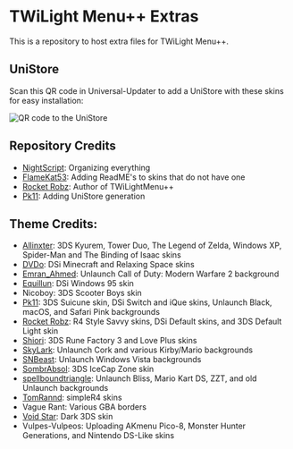 # TWiLight Menu++ Extras
This is a repository to host extra files for TWiLight Menu++.

## UniStore
Scan this QR code in Universal-Updater to add a UniStore with these skins for easy installation:

![QR code to the UniStore](https://raw.githubusercontent.com/DS-Homebrew/twlmenu-extras/master/unistore/twlmenu-skins.png)

## Repository Credits
- [NightScript](https://github.com/NightYoshi370): Organizing everything
- [FlameKat53](https://github.com/FlameKat53): Adding ReadME's to skins that do not have one
- [Rocket Robz](https://github.com/RocketRobz): Author of TWiLightMenu++
- [Pk11](https://github.com/epicpkmn11): Adding UniStore generation

## Theme Credits:
- [Allinxter](https://github.com/Allinxter): 3DS Kyurem, Tower Duo, The Legend of Zelda, Windows XP, Spider-Man and The Binding of Isaac skins
- [DVDo](https://github.com/DieGo367): DSi Minecraft and Relaxing Space skins
- [Emran_Ahmed](https://github.com/Emran54320): Unlaunch Call of Duty: Modern Warfare 2 background
- [Equillun](https://github.com/Equillun): DSi Windows 95 skin
- Nicoboy: 3DS Scooter Boys skin
- [Pk11](https://github.com/epicpkmn11): 3DS Suicune skin, DSi Switch and iQue skins, Unlaunch Black, macOS, and Safari Pink backgrounds
- [Rocket Robz](https://github.com/RocketRobz): R4 Style Savvy skins, DSi Default skins, and 3DS Default Light skin
- [Shiori](https://github.com/EgoisTamamono): 3DS Rune Factory 3 and Love Plus skins 
- [SkyLark](https://github.com/SleepyLark): Unlaunch Cork and various Kirby/Mario backgrounds
- [SNBeast](https://github.com/SNBeast): Unlaunch Windows Vista backgrounds
- [SombrAbsol](https://github.com/SombrAbsol): 3DS IceCap Zone skin
- [spellboundtriangle](https://github.com/spellboundtriangle): Unlaunch Bliss, Mario Kart DS, ZZT, and old Unlaunch backgrounds
- [TomRannd](https://github.com/TomRannd): simpleR4 skins
- Vague Rant: Various GBA borders
- [Void Star](https://github.com/unresolvedsymbol): Dark 3DS skin
- Vulpes-Vulpeos: Uploading AKmenu Pico-8, Monster Hunter Generations, and Nintendo DS-Like skins
